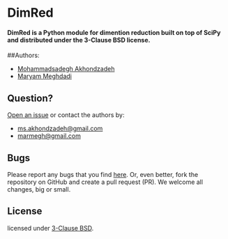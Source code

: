 # DimRed
#### DimRed is a Python module for dimention reduction built on top of SciPy and distributed under the 3-Clause BSD license.



##Authors:
  - [Mohammadsadegh Akhondzadeh](https://www.linkedin.com/in/msadegh)
  - [Maryam Meghdadi](https://www.linkedin.com/in/maryam-meghdadi-574954106)


## Question?

  [Open an issue](../../issues) or contact the authors by:
  - [ms.akhondzadeh@gmail.com](mailto:ms.akhondzadeh@gmail.com)
  - [marmegh@gmail.com](mailto:marmegh@gmail.com)


## Bugs

  Please report any bugs that you find [here](../../issues). Or, even better, fork the repository on GitHub and create a pull request (PR). We welcome all changes, big or small.

## License

  licensed under [3-Clause BSD](LICENSE).
